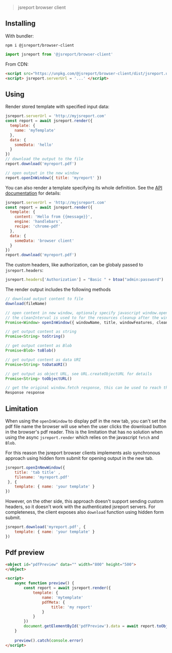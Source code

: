 

> jsreport browser client

## Installing 

With bundler:    

```
npm i @jsreport/browser-client
```

```js
import jsreport from '@jsreport/browser-client'
```

From CDN:

```html
<script src="https://unpkg.com/@jsreport/browser-client/dist/jsreport.umd.js"></script>
<script> jsreport.serverUrl = '...' </script>
```

## Using

Render stored template with specified input data:    

```js
jsreport.serverUrl = 'http://myjsreport.com'
const report = await jsreport.render({
  template: {
    name: 'myTemplate'    
  },
  data: {
    someData: 'hello'
  }
})
// download the output to the file
report.download('myreport.pdf')

// open output in the new window
report.openInWindow({ title: 'myreport' })
```

You can also render a template specifying its whole definition. See the [API documentation](/learn/api) for details:    

```js
jsreport.serverUrl = 'http://myjsreport.com'
const report = await jsreport.render({
  template: {
    content: 'Hello from {{message}}',
    engine: 'handlebars',
    recipe: 'chrome-pdf'
  },
  data: {
    someData: 'browser client'
  }
})
report.download('myreport.pdf')
```

The custom headers, like authorization, can be globaly passed to `jsreport.headers`:    

```js
jsreport.headers['Authorization'] = "Basic " + btoa("admin:password")
```

The render output includes the following methods

```js
// download output content to file
download(fileName)

// open content in new window, optionaly specify javascript window.open paramaters
// the cleanInterval is used to for the resources cleanup after the window is closed and defaults to 5000ms
Promise<Window> openInWindow({ windowName, title, windowFeatures, cleanInterval})

// get output content as string
Promise<String> toString()

// get output content as Blob
Promise<Blob> toBlob()

// get output content as data URI
Promise<String> toDataURI()

// get output as object URL, see URL.createObjectURL for details
Promise<String> toObjectURL()

// get the original window.fetch response, this can be used to reach the output headers for example
Response response
```
## Limitation
When using the `openInWindow` to display pdf in the new tab, you can't set the pdf file name the browser will use when the user clicks the download button in the browser's pdf reader. This is the limitation that has no solution when using the async `jsreport.render` which relies on the javascript `fetch` and `Blob`.

For this reason the jsreport browser clients implements aslo synchronous approach using hidden form submit for opening output in the new tab. 
```js
jsreport.openInNewWindow({ 
    title: 'tab title' , 
    filename: 'myreport.pdf'
 }, { 
    template: { name: 'your template' }
})
```
However, on the other side, this approach doesn't support sending custom headers, so it doesn't work with the authenticated jsreport servers. For completeness, the client exposes also `download` function using hidden form submit.


```js
jsreport.download('myreport.pdf', { 
    template: { name: 'your template' }
})
```

## Pdf preview

```html
<object id="pdfPreview" data="" width="800" height="500"> 
</object>

<script>
    async function preview() {        
        const report = await jsreport.render({
            template: {
                name: 'mytemplate'
                pdfMeta: {
                    title: 'my report'
                }       
            }             
        })
        document.getElementById('pdfPreview').data = await report.toObjectURL()
    }
    
    preview().catch(console.error)
</script>
```